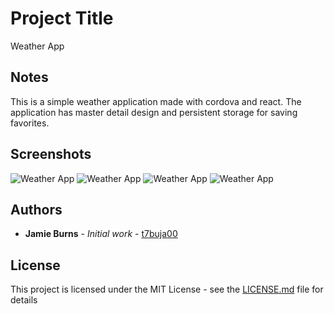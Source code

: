 # Project Title

Weather App

## Notes

This is a simple weather application made with cordova and react. The application has master detail design and persistent storage for saving favorites.

## Screenshots
![Weather App](https://raw.githubusercontent.com/t7buja00/WeatherApp/master/1.jpg)
![Weather App](https://raw.githubusercontent.com/t7buja00/WeatherApp/master/2.jpg)
![Weather App](https://raw.githubusercontent.com/t7buja00/WeatherApp/master/3.jpg)
![Weather App](https://raw.githubusercontent.com/t7buja00/WeatherApp/master/4.jpg)


## Authors

* **Jamie Burns** - *Initial work* - [t7buja00](https://github.com/t7buja00)


## License

This project is licensed under the MIT License - see the [LICENSE.md](LICENSE.md) file for details

